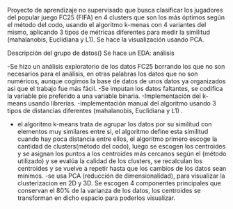 Proyecto de aprendizaje no supervisado que busca clasificar los jugadores del popular juego FC25 (FIFA) en 4 clusters que son los más óptimos según el método del codo, usando el algoritmo k-menas con 4 variantes del mismo, aplicando 3 tipos de métricas diferentes para medir la similitud (mahalanobis, Euclidiana y L1). Se hace la visualización usando PCA.

Descripción del grupo de datos()
Se hace un EDA: análisis

-Se hizo un análisis exploratorio de los datos FC25 borrando los que no son necesarios para el análisis, en otras palabras los datos que no son numéricos, aunque cogimos la base de datos de unos datos ya organizados asi que el trabajo fue más fácil.
-Se imputan los datos faltantes, se codifica la variable pie preferido a una variable binaria.
-Implementación del k-means usando librerías.
-implementación manual del algoritmo usando 3 tipos de distancias diferentes (mahalanobis, Euclidiana y L1) .
- el algoritmo k-means trata de agrupar los datos por su similitud con elementos muy similares entre si, el algoritmo define esta similitud cuando hay poca distancia entre ellos, el algoritmo primero escoge la cantidad de clusters(método del codo), luego se escogen los centroides y se asignan los puntos a los centroides más cercanos según el (método utilizado) y se evalúa la calidad de los clusters, se recalculan los centroides y se vuelve a repetir hasta que los cambios de los datos sean mínimos.
-se usa PCA (reducción de dimensionalidad), para visualizar la clusterizacion en 2D y 3D. Se escogen 4 componentes principales que conservan el 80% de la varianza de los datos, los centroides se transforman en dicho espacio para poderlos visualizar.

